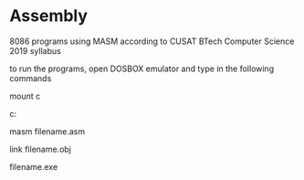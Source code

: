 # Assembly
8086 programs using MASM according to CUSAT BTech Computer Science 2019 syllabus

to run the programs, open DOSBOX emulator and type in the following commands

mount c <path>

c:

masm filename.asm

link filename.obj

filename.exe
